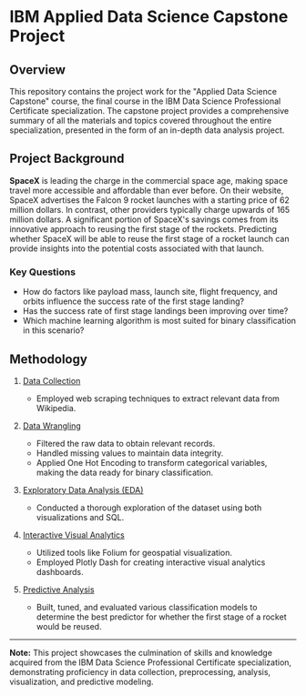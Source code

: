 # IBM Applied Data Science Capstone Project

## Overview
This repository contains the project work for the "Applied Data Science Capstone" course, the final course in the IBM Data Science Professional Certificate specialization. The capstone project provides a comprehensive summary of all the materials and topics covered throughout the entire specialization, presented in the form of an in-depth data analysis project.

## Project Background

**SpaceX** is leading the charge in the commercial space age, making space travel more accessible and affordable than ever before. On their website, SpaceX advertises the Falcon 9 rocket launches with a starting price of 62 million dollars. In contrast, other providers typically charge upwards of 165 million dollars. A significant portion of SpaceX's savings comes from its innovative approach to reusing the first stage of the rockets. Predicting whether SpaceX will be able to reuse the first stage of a rocket launch can provide insights into the potential costs associated with that launch.

### Key Questions
- How do factors like payload mass, launch site, flight frequency, and orbits influence the success rate of the first stage landing?
- Has the success rate of first stage landings been improving over time?
- Which machine learning algorithm is most suited for binary classification in this scenario?

## Methodology

1. [Data Collection](https://github.com/hauct/dads-spacex-project/tree/main/week1)
    - Employed web scraping techniques to extract relevant data from Wikipedia.

2. [Data Wrangling](https://github.com/hauct/dads-spacex-project/tree/master/week2)
    - Filtered the raw data to obtain relevant records.
    - Handled missing values to maintain data integrity.
    - Applied One Hot Encoding to transform categorical variables, making the data ready for binary classification.

3. [Exploratory Data Analysis (EDA)](https://github.com/hauct/dads-spacex-project/tree/master/week3)
    - Conducted a thorough exploration of the dataset using both visualizations and SQL.

4. [Interactive Visual Analytics](https://github.com/hauct/dads-spacex-project/tree/master/week4)
    - Utilized tools like Folium for geospatial visualization.
    - Employed Plotly Dash for creating interactive visual analytics dashboards.

5. [Predictive Analysis](https://github.com/hauct/dads-spacex-project/tree/master/week5)
    - Built, tuned, and evaluated various classification models to determine the best predictor for whether the first stage of a rocket would be reused.

---

**Note:** This project showcases the culmination of skills and knowledge acquired from the IBM Data Science Professional Certificate specialization, demonstrating proficiency in data collection, preprocessing, analysis, visualization, and predictive modeling.
